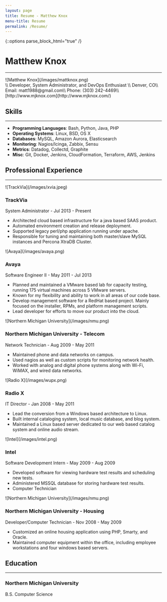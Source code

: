 ```yaml
---
layout: page
title: Resume - Matthew Knox
menu-title: Resume
permalink: /Resume/
---
```

{::options parse_block_html="true" /}

# Matthew Knox 
---
<div id="personal">
<div id="face">
![Matthew Knox](/images/mattknox.png)
</div>
\\
Developer, System Administrator, and DevOps Enthusiast \\
Denver, CO\\
Email: matt1988@gmail.com\\
Phone: (303) 242-4469\\
[http://www.mjknox.com](http://www.mjknox.com/)
</div>

## Skills
---

* **Programming Languages**: Bash, Python, Java, PHP
* **Operating Systems**: Linux, BSD, OS X
* **Databases**: MySQL, Amazon Aurora, Elasticsearch
* **Monitoring**: Nagios/Icinga, Zabbix, Sensu
* **Metrics**: Datadog, Collectd, Graphite
* **Misc**: Git, Docker, Jenkins, CloudFormation, Terraform, AWS, Jenkins

## Professional Experience
---

<div id="experience">
<div id="employer-logo"> 
![TrackVia](/images/xvia.jpeg) 
</div>
<h3>TrackVia</h3>
System Administrator - Jul 2013 - Present

* Architected cloud based infrastructure for a java based SAAS product.
* Automated environment creation and release deployment.
* Supported legacy perl/php application running under apache.
* Responsible for tuning and maintaining both master/slave MySQL instances and Percona XtraDB Cluster.
</div>

<div id="experience">
<div id="employer-logo">
![Avaya](/images/avaya.png)
</div>
<h3>Avaya</h3>
Software Engineer II - May 2011 - Jul 2013

* Planned and maintained a VMware based lab for capacity testing, running 175 virtual machines across 5 VMware servers.
* Known for my flexibility and ability to work in all areas of our code base.
* Develop management software for a RedHat based project. Mainly focused on the installer, RPMs, and platform management scripts.
* Lead developer for efforts to move our product into the cloud.
</div>

<div id="experience">
<div id="employer-logo">
![Northern Michigan University](/images/nmu.png)
</div>
<h3>Northern Michigan University - Telecom</h3>
Network Technician - Aug 2009 - May 2011

* Maintained phone and data networks on campus.
* Used nagios as well as custom scripts for monitoring network health.
* Worked with analog and digital phone systems along with Wi-Fi, WiMAX, and wired data networks.
</div>

<div id="experience">
<div id="employer-logo">
![Radio X](/images/wupx.png)
</div>
<h3>Radio X</h3>
IT Director - Jan 2008 - May 2011

* Lead the conversion from a Windows based architecture to Linux.
* Built internal cataloging system, local music database, and blog system.
* Maintained a Linux based server dedicated to our web based catalog system and online audio stream.
</div>

<div id="experience">
<div id="employer-logo">
![Intel](/images/intel.png)
</div>
<h3>Intel</h3>
Software Development Intern - May 2009 - Aug 2009

* Developed software for viewing hardware test results and scheduling new tests.
* Administered MSSQL database for storing hardware test results.
* Computer Technician
</div>

<div id="experience">
<div id="employer-logo">
![Northern Michigan University](/images/nmu.png)
</div>
<h3>Northern Michigan University - Housing </h3>
Developer/Computer Technician - Nov 2008 - May 2009

* Customized an online housing application using PHP, Smarty, and Oracle.
* Maintained computer equipment within the office, including employee workstations and four windows based servers.
</div>

## Education
---

### Northern Michigan University
B.S. Computer Science
